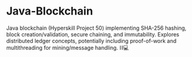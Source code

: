 # Java-Blockchain
Java blockchain (Hyperskill Project 50) implementing SHA-256 hashing, block creation/validation, secure chaining, and immutability. Explores distributed ledger concepts, potentially including proof-of-work and multithreading for mining/message handling. ⛓️💻
